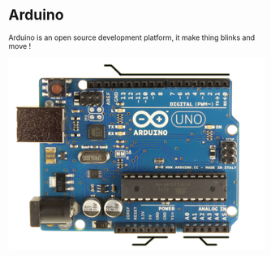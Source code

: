# Arduino

Arduino is an open source development platform, it make thing blinks and move !

<img src="imgs/arduino.png" alt="" class="noBrd board">
